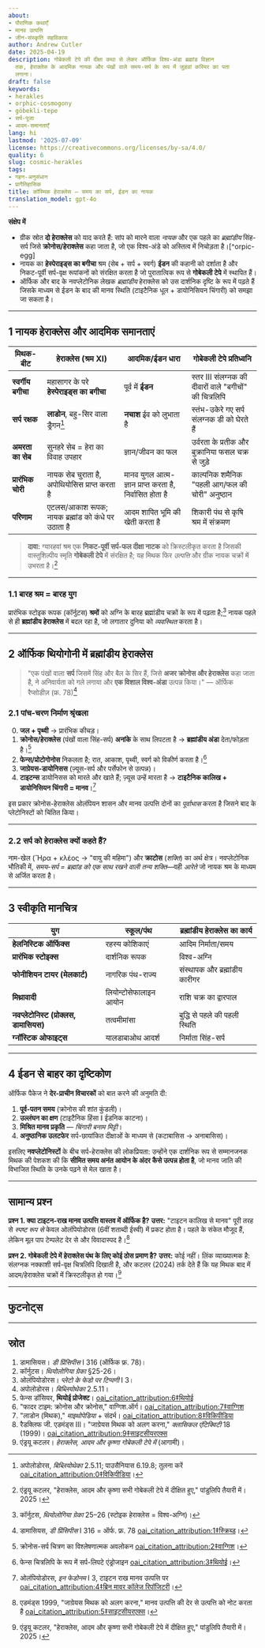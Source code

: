 ```yaml
---
about:
- पौराणिक कथाएँ
- मानव उत्पत्ति
- जीन-संस्कृति सहविकास
author: Andrew Cutler
date: 2025-04-19
description: गोबेकली टेपे की दीक्षा कथा से लेकर ऑर्फिक विश्व-अंडा ब्रह्मांड विज्ञान
  तक, हेराक्लेस के आदमिक नायक और पंखों वाले समय-सर्प के रूप में जुड़वां करियर का पता
  लगाना।
draft: false
keywords:
- herakles
- orphic-cosmogony
- göbekli-tepe
- सर्प-पूजा
- आदम-समानताएँ
lang: hi
lastmod: '2025-07-09'
license: https://creativecommons.org/licenses/by-sa/4.0/
quality: 6
slug: cosmic-herakles
tags:
- गहन-अनुसंधान
- प्रागैतिहासिक
title: कॉस्मिक हेराक्लेस — समय का सर्प, ईडन का नायक
translation_model: gpt-4o
---
```


**संक्षेप में**

- ग्रीक स्रोत **दो हेराक्लेस** को याद करते हैं: सांप को मारने वाला *नायक* और एक पहले का *ब्रह्मांडीय* सिंह-सर्प जिसे **क्रोनोस/हेराक्लेस** कहा जाता है, जो एक विश्व-अंडे को अस्तित्व में निचोड़ता है।[^orpic-egg]
- नायक का **हेस्पेराइड्स का बगीचा** श्रम (सेब + सर्प + स्वर्ग) **ईडन** की कहानी को दर्शाता है और निकट-पूर्वी सर्प-वृक्ष रूपांकनों को संरक्षित करता है जो पुरातात्विक रूप से **गोबेकली टेपे** में स्थापित हैं।
- ऑर्फिक और बाद के नवप्लेटोनिक लेखक *ब्रह्मांडीय* हेराक्लेस को उस दार्शनिक दृष्टि के रूप में पढ़ते हैं जिसके माध्यम से ईडन के बाद की मानव स्थिति (टाइटैनिक धूल + डायोनिसियन चिंगारी) को समझा जा सकता है।

---

## 1 नायक हेराक्लेस और आदमिक समानताएं

| मिथक-बीट | हेराक्लेस (श्रम XI) | आदमिक/ईडन धारा | गोबेकली टेपे प्रतिध्वनि |
|-----------|---------------------|--------------------|-------------------|
| **स्वर्गीय बगीचा** | महासागर के परे **हेस्पेराइड्स का बगीचा** | पूर्व में **ईडन** | स्तर III संलग्नक की दीवारों वाले "बगीचों" की चित्रलिपि |
| **सर्प रक्षक** | **लाडोन**, बहु-सिर वाला ड्रैगन[^ladon] | **नचाश** ईव को लुभाता है | स्तंभ-उकेरे गए सर्प संलग्नक डी को घेरते हैं |
| **अमरता का सेब** | सुनहरे सेब = हेरा का विवाह उपहार | ज्ञान/जीवन का फल | उर्वरता के प्रतीक और बुक्रानिया फसल चक्र से जुड़े |
| **प्रारंभिक चोरी** | नायक सेब चुराता है, अपोथियोसिस प्राप्त करता है | मानव युगल आत्म-ज्ञान प्राप्त करता है, निर्वासित होता है | काल्पनिक शमैनिक "पहली आग/फल की चोरी" अनुष्ठान |
| **परिणाम** | एटलस/आकाश रूपक; नायक ब्रह्मांड को कंधे पर उठाता है | आदम शापित भूमि की खेती करता है | शिकारी पंथ से कृषि श्रम में संक्रमण |

> **दावा:** ग्यारहवां श्रम एक **निकट-पूर्वी सर्प-फल दीक्षा नाटक** को क्रिस्टलीकृत करता है जिसकी वास्तुशिल्पीय स्मृति **गोबेकली टेपे** में संरक्षित है; यह मिथक फिर *उत्पत्ति* और ग्रीक नायक चक्रों में उभरता है।[^cutler-gt]

---

### 1.1 बारह श्रम = बारह युग
प्रारंभिक स्टोइक रूपक (कॉर्नुटस) **श्रमों** को अग्नि के बारह ब्रह्मांडीय चक्रों के रूप में पढ़ता है;[^cornutus] नायक पहले से ही **ब्रह्मांडीय हेराक्लेस** में बदल रहा है, जो लगातार दुनिया को *व्यवस्थित* करता है।

---

## 2 ऑर्फिक थियोगोनी में ब्रह्मांडीय हेराक्लेस

> "एक पंखों वाला **सर्प** जिसमें सिंह और बैल के सिर हैं, जिसे **अजर क्रोनोस और हेराक्लेस** कहा जाता है, ने अनिवार्यता को गले लगाया और **एक विशाल विश्व-अंडा** उत्पन्न किया।" — ऑर्फिक रैप्सोडीज़ (फ्र. 78)[^rhapsodies]

### 2.1 पांच-चरण निर्माण श्रृंखला

0. **जल + पृथ्वी** → प्रारंभिक कीचड़।
1. **क्रोनोस/हेराक्लेस** (पंखों वाला सिंह-सर्प) **अनांके** के साथ लिपटता है → **ब्रह्मांडीय अंडा** देता/फोड़ता है।[^waggish]
2. **फेन्स/प्रोटोगोनोस** निकलता है; रात, आकाश, पृथ्वी, स्वर्ग को विकीर्ण करता है।[^phanes]
3. **जाग्रेयस-डायोनिसस** (ज़्यूस-सर्प और पर्सेफोन से उत्पन्न)।
4. **टाइटन्स** डायोनिसस को मारते और खाते हैं; ज़्यूस उन्हें मारता है → **टाइटैनिक कालिख + डायोनिसियन चिंगारी = मानव**।[^olymp]

इस प्रकार क्रोनोस-हेराक्लेस ओलंपियन शासन और मानव उत्पत्ति दोनों का *पूर्वाभास* करता है जिसने बाद के प्लेटोनिस्टों को चिंतित किया।

---

### 2.2 सर्प को **हेराक्लेस** क्यों कहते हैं?
नाम-खेल (Ἥρα + κλέος → "वायु की महिमा") और **क्राटोस** (*शक्ति*) का अर्थ क्षेत्र। नवप्लेटोनिक भौतिकी में, *समय-सर्प = ब्रह्मांड को एक साथ रखने वाली तन्य शक्ति*—वही *आरेते* जो नायक श्रम के माध्यम से अर्जित करता है।

---

## 3 स्वीकृति मानचित्र

| युग | स्कूल/पंथ | ब्रह्मांडीय हेराक्लेस का कार्य |
|-----|-------------|-----------------------------|
| **हेलनिस्टिक ऑर्फिक्स** | रहस्य कोशिकाएं | आदिम निर्माता/समय |
| **प्रारंभिक स्टोइक्स** | दार्शनिक रूपक | विश्व-अग्नि |
| **फोनीशियन टायर (मेलकार्ट)** | नागरिक पंथ-राज्य | संस्थापक और ब्रह्मांडीय कारीगर |
| **मिथ्रावादी** | लियोन्टोसेफालाइन आयोन | राशि चक्र का द्वारपाल |
| **नवप्लेटोनिस्ट (प्रोक्लस, डामासियस)** | तत्वमीमांसा | बुद्धि से पहले की पहली स्थिति |
| **ग्नॉस्टिक ओफाइट्स** | यालडाबाओथ आदर्श | निर्माता सिंह-सर्प |

---

## 4 ईडन से बाहर का दृष्टिकोण

ऑर्फिक पैकेज ने **देर-प्राचीन विचारकों** को बात करने की अनुमति दी:

1. **पूर्व-पतन समय** (क्रोनोस की शांत कुंडली)।
2. **उल्लंघन का क्षण** (टाइटैनिक हिंसा ∥ ईडनिक काटना)।
3. **मिश्रित मानव प्रकृति** — *चिंगारी बनाम मिट्टी*।
4. **अनुष्ठानिक उलटफेर** सर्प-छायांकित दीक्षाओं के माध्यम से (कटाबासिस → अनाबासिस)।

इसलिए **नवप्लेटोनिस्टों** के बीच सर्प-हेराक्लेस की लोकप्रियता: उन्होंने एक दार्शनिक रूप से सम्मानजनक मिथक की पेशकश की कि **सीमित समय अनंत आयोन के अंदर कैसे उत्पन्न होता है**, जो मानव जाति की विभाजित स्थिति के उनके पढ़ने से मेल खाता है।

---

## सामान्य प्रश्न <!-- FAQPage स्कीमा समर्थन बनाए रखता है -->

**प्रश्न 1. क्या टाइटन-राख मानव उत्पत्ति वास्तव में ऑर्फिक है?**
**उत्तर:** "टाइटन कालिख से मानव" पूरी तरह से *स्पष्ट रूप से* केवल ओलंपियोडोरस (6वीं शताब्दी ईस्वी) में प्रकट होता है। पहले के संकेत मौजूद हैं, लेकिन मूल पाप टेम्पलेट देर से और विवादास्पद है।[^edmonds]

**प्रश्न 2. गोबेकली टेपे में हेराक्लेस पंथ के लिए कोई ठोस प्रमाण है?**
**उत्तर:** कोई नहीं। लिंक व्याख्यात्मक है: संलग्नक नक्काशी सर्प-वृक्ष चित्रलिपि दिखाती है, और कटलर (2024) तर्क देते हैं कि यह मिथक बाद में आदम/हेराक्लेस चक्रों में क्रिस्टलीकृत हो गया।[^cutler-gt]

---

## फुटनोट्स

[^ladon]: अपोलोडोरस, *बिब्लियोथेका* 2.5.11; पाउसैनियास 6.19.8; तुलना करें [oai_citation_attribution:0‡विकिपीडिया](https://en.wikipedia.org/wiki/Ladon_%28mythology%29)।
[^cornutus]: कॉर्नुटस, *थियोलोगिया ग्रेका* 25–26 (स्टोइक हेराक्लेस = विश्व-अग्नि)।
[^rhapsodies]: डामासियस, *डी प्रिंसिपीस* I 316 = ऑर्फ. फ्र. 78 [oai_citation_attribution:1‡स्क्रिब्ड](https://www.scribd.com/document/754009730/18-1-song)।
[^waggish]: क्रोनोस-सर्प चित्रण का विश्लेषणात्मक अवलोकन [oai_citation_attribution:2‡वाग्गिश](https://www.waggish.org/2013/father-time-chronos-and-kronos/)।
[^phanes]: फेन्स चित्रलिपि के रूप में सर्प-लिपटे एंड्रोजाइन [oai_citation_attribution:3‡थियोई](https://www.theoi.com/Protogenos/Phanes.html)।
[^olymp]: ओलंपियोडोरस, *इन फेडोनम* I 3, टाइटन राख मानव उत्पत्ति पर [oai_citation_attribution:4‡ब्रिन मावर कॉलेज रिपॉजिटरी](https://repository.brynmawr.edu/cgi/viewcontent.cgi?article=1078&context=classics_pubs)।
[^edmonds]: एडमंड्स 1999, "जाग्रेयस मिथक को अलग करना," मानव उत्पत्ति की देर से उत्पत्ति को नोट करता है [oai_citation_attribution:5‡साइटसीयरएक्स](https://citeseerx.ist.psu.edu/document?doi=6c0597c96922c8cd5978fb4d5aaeb3435167da09&repid=rep1&type=pdf)।
[^cutler-gt]: एंड्रयू कटलर, "हेराक्लेस, आदम और कृष्णा सभी गोबेकली टेपे में दीक्षित हुए," पांडुलिपि तैयारी में। 2025।

---

## स्रोत

1. डामासियस। *डी प्रिंसिपीस* I 316 (ऑर्फिक फ्र. 78)।
2. कॉर्नुटस। *थियोलोगिया ग्रेका* §25-26।
3. ओलंपियोडोरस। *प्लेटो के फेडो पर टिप्पणी* I 3।
4. अपोलोडोरस। *बिब्लियोथेका* 2.5.11।
5. फेन्स डॉसियर, **थियोई प्रोजेक्ट**। [oai_citation_attribution:6‡थियोई](https://www.theoi.com/Protogenos/Phanes.html)
6. "फादर टाइम: क्रोनोस और क्रोनोस," वाग्गिश.ऑर्ग। [oai_citation_attribution:7‡वाग्गिश](https://www.waggish.org/2013/father-time-chronos-and-kronos/)
7. "लाडोन (मिथक)," *माइथोपेडिया* + संदर्भ। [oai_citation_attribution:8‡विकिपीडिया](https://en.wikipedia.org/wiki/Ladon_%28mythology%29)
8. रैडक्लिफ जी. एडमंड्स III। "जाग्रेयस मिथक को अलग करना," *क्लासिकल एंटिक्विटी* 18 (1999)। [oai_citation_attribution:9‡साइटसीयरएक्स](https://citeseerx.ist.psu.edu/document?doi=6c0597c96922c8cd5978fb4d5aaeb3435167da09&repid=rep1&type=pdf)
9. एंड्रयू कटलर। *हेराक्लेस, आदम और कृष्णा गोबेकली टेपे में* (आगामी)।